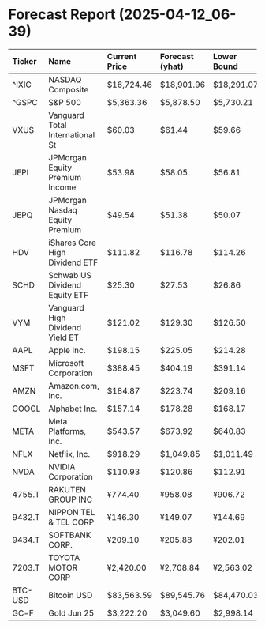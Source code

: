 # Forecast Report (2025-04-12_06-39)

| Ticker   | Name                            | Current Price   | Forecast (yhat)   | Lower Bound   | Upper Bound   | Alert   |
|:---------|:--------------------------------|:----------------|:------------------|:--------------|:--------------|:--------|
| ^IXIC    | NASDAQ Composite                | $16,724.46      | $18,901.96        | $18,291.07    | $19,507.01    | BUY     |
| ^GSPC    | S&P 500                         | $5,363.36       | $5,878.50         | $5,730.21     | $6,019.91     | BUY     |
| VXUS     | Vanguard Total International St | $60.03          | $61.44            | $59.66        | $63.16        | HOLD    |
| JEPI     | JPMorgan Equity Premium Income  | $53.98          | $58.05            | $56.81        | $59.25        | BUY     |
| JEPQ     | JPMorgan Nasdaq Equity Premium  | $49.54          | $51.38            | $50.07        | $52.66        | BUY     |
| HDV      | iShares Core High Dividend ETF  | $111.82         | $116.78           | $114.26       | $119.24       | BUY     |
| SCHD     | Schwab US Dividend Equity ETF   | $25.30          | $27.53            | $26.86        | $28.19        | BUY     |
| VYM      | Vanguard High Dividend Yield ET | $121.02         | $129.30           | $126.50       | $132.12       | BUY     |
| AAPL     | Apple Inc.                      | $198.15         | $225.05           | $214.28       | $236.07       | BUY     |
| MSFT     | Microsoft Corporation           | $388.45         | $404.19           | $391.14       | $417.52       | BUY     |
| AMZN     | Amazon.com, Inc.                | $184.87         | $223.74           | $209.16       | $239.07       | BUY     |
| GOOGL    | Alphabet Inc.                   | $157.14         | $178.28           | $168.17       | $188.19       | BUY     |
| META     | Meta Platforms, Inc.            | $543.57         | $673.92           | $640.83       | $704.39       | BUY     |
| NFLX     | Netflix, Inc.                   | $918.29         | $1,049.85         | $1,011.49     | $1,085.91     | BUY     |
| NVDA     | NVIDIA Corporation              | $110.93         | $120.86           | $112.91       | $128.92       | BUY     |
| 4755.T   | RAKUTEN GROUP INC               | ¥774.40         | ¥958.08           | ¥906.72       | ¥1,007.08     | BUY     |
| 9432.T   | NIPPON TEL & TEL CORP           | ¥146.30         | ¥149.07           | ¥144.69       | ¥153.71       | HOLD    |
| 9434.T   | SOFTBANK CORP.                  | ¥209.10         | ¥205.88           | ¥202.01       | ¥209.84       | HOLD    |
| 7203.T   | TOYOTA MOTOR CORP               | ¥2,420.00       | ¥2,708.84         | ¥2,563.02     | ¥2,856.90     | BUY     |
| BTC-USD  | Bitcoin USD                     | $83,563.59      | $89,545.76        | $84,470.03    | $94,962.33    | BUY     |
| GC=F     | Gold Jun 25                     | $3,222.20       | $3,049.60         | $2,998.14     | $3,103.60     | SELL    |